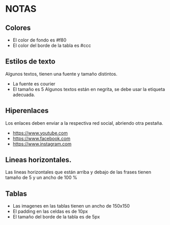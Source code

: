 # NOTAS
## Colores
- El color de fondo es #f80
- El color del borde de la tabla es #ccc
## Estilos de texto
Algunos textos, tienen una fuente y tamaño distintos.
- La fuente es courier
- El tamaño es 5
Algunos textos están en negrita, se debe usar la etiqueta adecuada.
## Hiperenlaces
Los enlaces deben enviar a la respectiva red social, abriendo otra pestaña.
- https://www.youtube.com
- https://www.facebook.com
- https://www.instagram.com
## Lineas horizontales.
Las lineas horizontales que están arriba y debajo de las frases tienen tamaño de 5 y un ancho de 100 %
## Tablas
- Las imagenes en las tablas tienen un ancho de 150x150
- El padding en las celdas es de 10px
- El tamaño del borde de la tabla es de 5px

